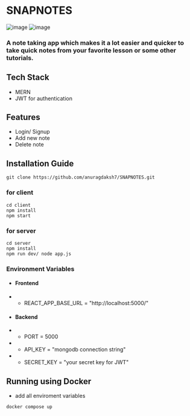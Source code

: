 # SNAPNOTES
![image](https://github.com/anuragdaksh7/SNAPNOTES/assets/84393491/5e5ca47d-db64-407c-ae02-95840ba8bace)
![image](https://github.com/anuragdaksh7/SNAPNOTES/assets/84393491/a109daa5-b209-43ed-96da-b124e29f1358)

### A note taking app which makes it a lot easier and quicker to take quick notes from your favorite lesson or some other tutorials.

## Tech Stack
- MERN
- JWT for authentication

## Features
- Login/ Signup
- Add new note
- Delete note

## Installation Guide

```
git clone https://github.com/anuragdaksh7/SNAPNOTES.git
```
### for client
``` 
cd client 
npm install
npm start
```
### for server
```
cd server
npm install
npm run dev/ node app.js
```
### Environment Variables
- #### Frontend
- - REACT_APP_BASE_URL = "http://localhost:5000/"
- #### Backend
- - PORT = 5000
- - API_KEY = "mongodb connection string"
- - SECRET_KEY = "your secret key for JWT"

## Running using Docker
- add all enviroment variables

```
docker compose up
```
